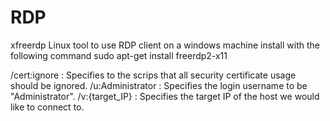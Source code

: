 # RDP
xfreerdp 
	Linux tool to use RDP client on a windows machine
install with the following command
	sudo apt-get install freerdp2-x11

/cert:ignore : Specifies to the scrips that all security certificate usage should be
ignored.
/u:Administrator : Specifies the login username to be "Administrator".
/v:{target_IP} : Specifies the target IP of the host we would like to connect to.
